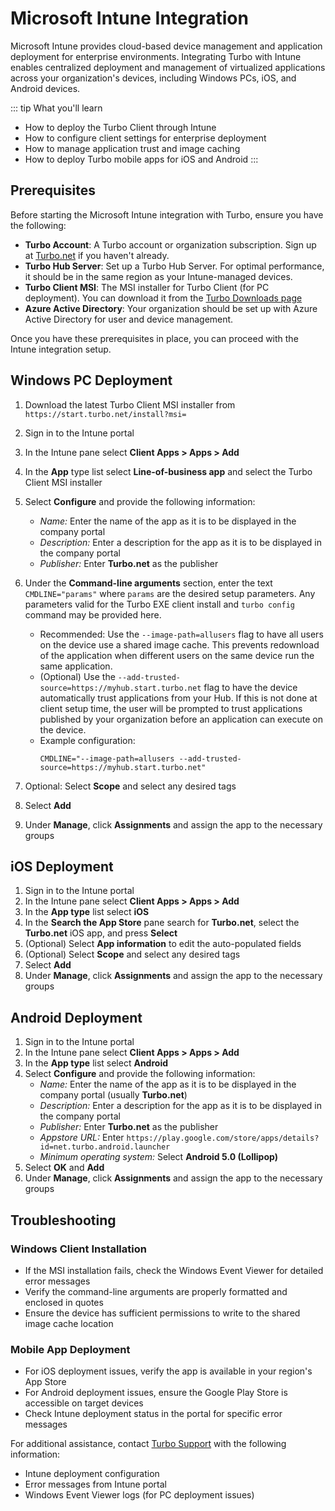 # Microsoft Intune Integration

Microsoft Intune provides cloud-based device management and application deployment for enterprise environments. Integrating Turbo with Intune enables centralized deployment and management of virtualized applications across your organization's devices, including Windows PCs, iOS, and Android devices.

::: tip What you'll learn
- How to deploy the Turbo Client through Intune
- How to configure client settings for enterprise deployment
- How to manage application trust and image caching
- How to deploy Turbo mobile apps for iOS and Android
:::

## Prerequisites

Before starting the Microsoft Intune integration with Turbo, ensure you have the following:

* **Turbo Account**: A Turbo account or organization subscription. Sign up at [Turbo.net](https://turbo.net/) if you haven't already.
* **Turbo Hub Server**: Set up a Turbo Hub Server. For optimal performance, it should be in the same region as your Intune-managed devices.
* **Turbo Client MSI**: The MSI installer for Turbo Client (for PC deployment). You can download it from the [Turbo Downloads page](https://turbo.net/download)
* **Azure Active Directory**: Your organization should be set up with Azure Active Directory for user and device management.

Once you have these prerequisites in place, you can proceed with the Intune integration setup.

## Windows PC Deployment

1. Download the latest Turbo Client MSI installer from `https://start.turbo.net/install?msi=`
2. Sign in to the Intune portal
3. In the Intune pane select **Client Apps > Apps > Add**
4. In the **App** type list select **Line-of-business app** and select the Turbo Client MSI installer
5. Select **Configure** and provide the following information:
    * *Name:* Enter the name of the app as it is to be displayed in the company portal
    * *Description:* Enter a description for the app as it is to be displayed in the company portal
    * *Publisher:* Enter **Turbo.net** as the publisher

6. Under the **Command-line arguments** section, enter the text `CMDLINE="params"` where `params` are the desired setup parameters. Any parameters valid for the Turbo EXE client install and `turbo config` command may be provided here.
    * Recommended: Use the `--image-path=allusers` flag to have all users on the device use a shared image cache. This prevents redownload of the application when different users on the same device run the same application.
    * (Optional) Use the `--add-trusted-source=https://myhub.start.turbo.net` flag to have the device automatically trust applications from your Hub. If this is not done at client setup time, the user will be prompted to trust applications published by your organization before an application can execute on the device.
    * Example configuration:
      ```
      CMDLINE="--image-path=allusers --add-trusted-source=https://myhub.start.turbo.net"
      ```

7. Optional: Select **Scope** and select any desired tags
8. Select **Add**
9. Under **Manage**, click **Assignments** and assign the app to the necessary groups

## iOS Deployment

1. Sign in to the Intune portal
2. In the Intune pane select **Client Apps > Apps > Add**
3. In the **App type** list select **iOS**
4. In the **Search the App Store** pane search for **Turbo.net**, select the **Turbo.net** iOS app, and press **Select**
5. (Optional) Select **App information** to edit the auto-populated fields
6. (Optional) Select **Scope** and select any desired tags
7. Select **Add**
8. Under **Manage**, click **Assignments** and assign the app to the necessary groups

## Android Deployment

1. Sign in to the Intune portal
2. In the Intune pane select **Client Apps > Apps > Add**
3. In the **App type** list select **Android**
4. Select **Configure** and provide the following information:
    * *Name:* Enter the name of the app as it is to be displayed in the company portal (usually **Turbo.net**)
    * *Description:* Enter a description for the app as it is to be displayed in the company portal
    * *Publisher:* Enter **Turbo.net** as the publisher
    * *Appstore URL:* Enter `https://play.google.com/store/apps/details?id=net.turbo.android.launcher`
    * *Minimum operating system:* Select **Android 5.0 (Lollipop)**
5. Select **OK** and **Add**
6. Under **Manage**, click **Assignments** and assign the app to the necessary groups

## Troubleshooting

### Windows Client Installation
- If the MSI installation fails, check the Windows Event Viewer for detailed error messages
- Verify the command-line arguments are properly formatted and enclosed in quotes
- Ensure the device has sufficient permissions to write to the shared image cache location

### Mobile App Deployment
- For iOS deployment issues, verify the app is available in your region's App Store
- For Android deployment issues, ensure the Google Play Store is accessible on target devices
- Check Intune deployment status in the portal for specific error messages

For additional assistance, contact [Turbo Support](https://turbo.net/support) with the following information:
- Intune deployment configuration
- Error messages from Intune portal
- Windows Event Viewer logs (for PC deployment issues)
